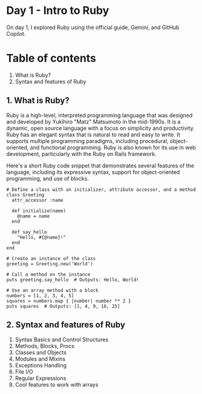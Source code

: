 # Day 1 - Intro to Ruby

On day 1, I explored Ruby using the official guide, Gemini, and GitHub Copilot.

# Table of contents
1. What is Ruby?
2. Syntax and features of Ruby

## 1. What is Ruby?
Ruby is a high-level, interpreted programming language that was designed and developed by Yukihiro "Matz" Matsumoto in the mid-1990s. It is a dynamic, open source language with a focus on simplicity and productivity. Ruby has an elegant syntax that is natural to read and easy to write. It supports multiple programming paradigms, including procedural, object-oriented, and functional programming. Ruby is also known for its use in web development, particularly with the Ruby on Rails framework.

Here's a short Ruby code snippet that demonstrates several features of the language, including its expressive syntax, support for object-oriented programming, and use of blocks.

```
# Define a class with an initializer, attribute accessor, and a method
class Greeting
  attr_accessor :name

  def initialize(name)
    @name = name
  end

  def say_hello
    "Hello, #{@name}!"
  end
end

# Create an instance of the class
greeting = Greeting.new('World')

# Call a method on the instance
puts greeting.say_hello  # Outputs: Hello, World!

# Use an array method with a block
numbers = [1, 2, 3, 4, 5]
squares = numbers.map { |number| number ** 2 }
puts squares  # Outputs: [1, 4, 9, 16, 25]
```

## 2. Syntax and features of Ruby
1. Syntax Basics and Control Structures
2. Methods, Blocks, Procs
3. Classes and Objects
4. Modules and Mixins
5. Exceptions Handling
6. File I/O
7. Regular Expressions
8. Cool features to work with arrays